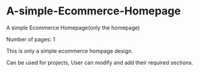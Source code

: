 # A-simple-Ecommerce-Homepage
A simple Ecommerce Homepage(only the homepage)

Number of pages: 1

This is only a simple ecommerce hompage design.

Can be used for projects, User can modify and add their required sections.
